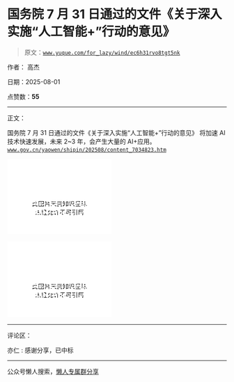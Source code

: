 # 国务院 7 月 31 日通过的文件《关于深入实施“人工智能+”行动的意见》

> 原文：[`www.yuque.com/for_lazy/wind/ec6h31rvo8tgt5nk`](https://www.yuque.com/for_lazy/wind/ec6h31rvo8tgt5nk)

作者： 高杰

日期：2025-08-01

点赞数：**55**

* * *

正文：

国务院 7 月 31 日通过的文件《关于深入实施“人工智能+”行动的意见》
将加速 AI 技术快速发展，未来 2~3 年，会产生大量的 AI+应用。[`www.gov.cn/yaowen/shipin/202508/content_7034823.htm`](https://www.gov.cn/yaowen/shipin/202508/content_7034823.htm)

![](img/311466cba53ceb3534a692b271e8da81.png "None")

![](img/bba40962529591d7a145c3796654b741.png "None")

* * *

评论区：

亦仁 : 感谢分享，已中标

* * *

公众号懒人搜索，[懒人专属群分享](https://lazybook.fun/#/blog/group)